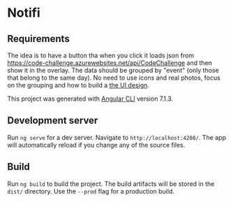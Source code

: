 # Notifi

## Requirements

The idea is to have a button tha when you click it loads json from https://code-challenge.azurewebsites.net/api/CodeChallenge and then show it in the overlay.
The data should be grouped by "event" (only those that belong to the same day).
No need to use icons and real photos, focus on the grouping and how to build a [the UI design](notify-UI.png).


This project was generated with [Angular CLI](https://github.com/angular/angular-cli) version 7.1.3.

## Development server

Run `ng serve` for a dev server. Navigate to `http://localhost:4200/`. The app will automatically reload if you change any of the source files.

## Build

Run `ng build` to build the project. The build artifacts will be stored in the `dist/` directory. Use the `--prod` flag for a production build.
